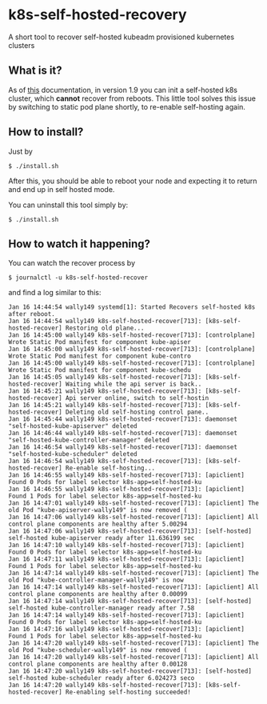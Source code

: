 # k8s-self-hosted-recovery
A short tool to recover self-hosted kubeadm provisioned kubernetes clusters

## What is it?

As of [this](https://kubernetes.io/docs/reference/setup-tools/kubeadm/kubeadm-init/#caveats) documentation, in version 1.9 you can init a self-hosted k8s cluster, which **cannot** recover from reboots. This little tool solves this issue by switching to static pod plane shortly, to re-enable self-hosting again.

## How to install?

Just by 

```
$ ./install.sh
```

After this, you should be able to reboot your node and expecting it to return and end up in self hosted mode.

You can uninstall this tool simply by:

```
$ ./install.sh
```

## How to watch it happening?

You can watch the recover process by

```
$ journalctl -u k8s-self-hosted-recover
```

and find a log similar to this:

```
Jan 16 14:44:54 wally149 systemd[1]: Started Recovers self-hosted k8s after reboot.
Jan 16 14:44:54 wally149 k8s-self-hosted-recover[713]: [k8s-self-hosted-recover] Restoring old plane...
Jan 16 14:45:00 wally149 k8s-self-hosted-recover[713]: [controlplane] Wrote Static Pod manifest for component kube-apiser
Jan 16 14:45:00 wally149 k8s-self-hosted-recover[713]: [controlplane] Wrote Static Pod manifest for component kube-contro
Jan 16 14:45:00 wally149 k8s-self-hosted-recover[713]: [controlplane] Wrote Static Pod manifest for component kube-schedu
Jan 16 14:45:05 wally149 k8s-self-hosted-recover[713]: [k8s-self-hosted-recover] Waiting while the api server is back..
Jan 16 14:45:21 wally149 k8s-self-hosted-recover[713]: [k8s-self-hosted-recover] Api server online, switch to self-hostin
Jan 16 14:45:21 wally149 k8s-self-hosted-recover[713]: [k8s-self-hosted-recover] Deleting old self-hosting control pane..
Jan 16 14:45:44 wally149 k8s-self-hosted-recover[713]: daemonset "self-hosted-kube-apiserver" deleted
Jan 16 14:46:44 wally149 k8s-self-hosted-recover[713]: daemonset "self-hosted-kube-controller-manager" deleted
Jan 16 14:46:54 wally149 k8s-self-hosted-recover[713]: daemonset "self-hosted-kube-scheduler" deleted
Jan 16 14:46:54 wally149 k8s-self-hosted-recover[713]: [k8s-self-hosted-recover] Re-enable self-hosting...
Jan 16 14:46:55 wally149 k8s-self-hosted-recover[713]: [apiclient] Found 0 Pods for label selector k8s-app=self-hosted-ku
Jan 16 14:46:55 wally149 k8s-self-hosted-recover[713]: [apiclient] Found 1 Pods for label selector k8s-app=self-hosted-ku
Jan 16 14:47:01 wally149 k8s-self-hosted-recover[713]: [apiclient] The old Pod "kube-apiserver-wally149" is now removed (
Jan 16 14:47:06 wally149 k8s-self-hosted-recover[713]: [apiclient] All control plane components are healthy after 5.00294
Jan 16 14:47:06 wally149 k8s-self-hosted-recover[713]: [self-hosted] self-hosted kube-apiserver ready after 11.636199 sec
Jan 16 14:47:10 wally149 k8s-self-hosted-recover[713]: [apiclient] Found 0 Pods for label selector k8s-app=self-hosted-ku
Jan 16 14:47:11 wally149 k8s-self-hosted-recover[713]: [apiclient] Found 1 Pods for label selector k8s-app=self-hosted-ku
Jan 16 14:47:14 wally149 k8s-self-hosted-recover[713]: [apiclient] The old Pod "kube-controller-manager-wally149" is now
Jan 16 14:47:14 wally149 k8s-self-hosted-recover[713]: [apiclient] All control plane components are healthy after 0.00099
Jan 16 14:47:14 wally149 k8s-self-hosted-recover[713]: [self-hosted] self-hosted kube-controller-manager ready after 7.58
Jan 16 14:47:14 wally149 k8s-self-hosted-recover[713]: [apiclient] Found 0 Pods for label selector k8s-app=self-hosted-ku
Jan 16 14:47:16 wally149 k8s-self-hosted-recover[713]: [apiclient] Found 1 Pods for label selector k8s-app=self-hosted-ku
Jan 16 14:47:20 wally149 k8s-self-hosted-recover[713]: [apiclient] The old Pod "kube-scheduler-wally149" is now removed (
Jan 16 14:47:20 wally149 k8s-self-hosted-recover[713]: [apiclient] All control plane components are healthy after 0.00128
Jan 16 14:47:20 wally149 k8s-self-hosted-recover[713]: [self-hosted] self-hosted kube-scheduler ready after 6.024273 seco
Jan 16 14:47:20 wally149 k8s-self-hosted-recover[713]: [k8s-self-hosted-recover] Re-enabling self-hosting succeeded!
```
